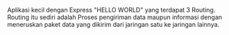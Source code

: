 Aplikasi kecil dengan Express "HELLO WORLD" yang terdapat 3 Routing. Routing itu sediri adalah Proses pengiriman data maupun informasi dengan meneruskan paket data yang dikirim dari jaringan satu ke jaringan lainnya.

